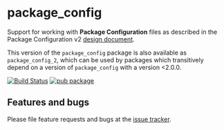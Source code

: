 # package_config

Support for working with **Package Configuration** files as described
in the Package Configuration v2 [design document](https://github.com/dart-lang/language/blob/master/accepted/future-releases/language-versioning/package-config-file-v2.md).

This version of the `package_config` package is also available as `package_config_2`,
which can be used by packages which transitively depend on a version of `package_config`
with a version <2.0.0.

[![Build Status](https://travis-ci.org/dart-lang/package_config.svg?branch=master)](https://travis-ci.org/dart-lang/package_config) [![pub package](https://img.shields.io/pub/v/package_config.svg)](https://pub.dartlang.org/packages/package_config) 

## Features and bugs

Please file feature requests and bugs at the [issue tracker][tracker].

[tracker]: https://github.com/dart-lang/package_config/issues
